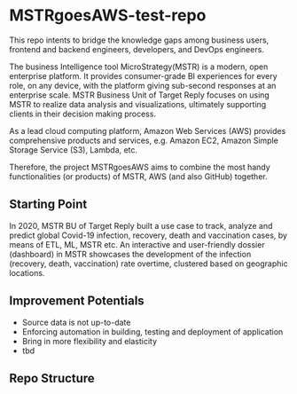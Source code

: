 
# MSTRgoesAWS-test-repo

This repo intents to bridge the knowledge gaps among business users, frontend and backend engineers, developers, and DevOps engineers.  

The business Intelligence tool MicroStrategy(MSTR) is a modern, open enterprise platform. It provides consumer-grade BI experiences for every role, on any device, with the platform giving sub-second responses at an enterprise scale. MSTR Business Unit of Target Reply focuses on using MSTR to realize data analysis and visualizations, ultimately supporting clients in their decision making process.      

As a lead cloud computing platform, Amazon Web Services (AWS) provides comprehensive products and services, e.g. Amazon EC2, Amazon Simple Storage Service (S3), Lambda, etc.  

Therefore, the project MSTRgoesAWS aims to combine the most handy functionalities (or products) of MSTR, AWS (and also GitHub) together. 

## Starting Point
In 2020, MSTR BU of Target Reply built a use case to track, analyze and predict global Covid-19 infection, recovery, death and vaccination cases, by means of ETL, ML, MSTR etc. An interactive and user-friendly dossier (dashboard) in MSTR showcases the development of the infection (recovery, death, vaccination) rate overtime, clustered based on geographic locations. 

## Improvement Potentials 
- Source data is not up-to-date
- Enforcing automation in building, testing and deployment of application
- Bring in more flexibility and elasticity 
- tbd

## Repo Structure 
